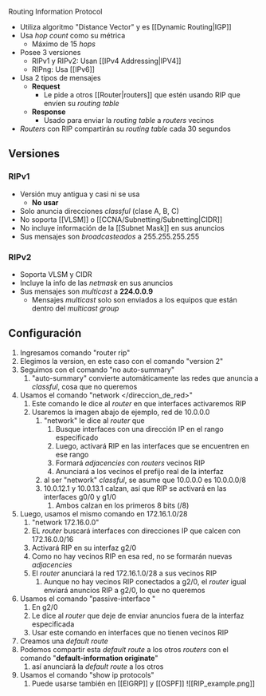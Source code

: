 Routing Information Protocol

- Utiliza algoritmo "Distance Vector" y es [[Dynamic Routing|IGP]]
- Usa *hop count* como su métrica
	- Máximo de 15 *hops*
- Posee 3 versiones
	- RIPv1 y RIPv2: Usan [[IPv4 Addressing|IPV4]]
	- RIPng: Usa [[IPv6]]
- Usa 2 tipos de mensajes
	- **Request**
		- Le pide a otros [[Router|routers]] que estén usando RIP que envíen su *routing table*
	- **Response**
		- Usado para enviar la *routing table* a *routers* vecinos
- *Routers* con RIP compartirán su *routing table* cada 30 segundos

## Versiones

### RIPv1
- Versión muy antigua y casi ni se usa
	- **No usar**
- Solo anuncia direcciones *classful* (clase A, B, C)
- No soporta [[VLSM]] o [[CCNA/Subnetting/Subnetting|CIDR]]
- No incluye información de la [[Subnet Mask]] en sus anuncios
- Sus mensajes son *broadcasteados* a 255.255.255.255

### RIPv2
- Soporta VLSM y CIDR
- Incluye la info de las *netmask* en sus anuncios
- Sus mensajes son *multicast* a **224.0.0.9**
	- Mensajes *multicast* solo son enviados a los equipos que están dentro del *multicast group*

## Configuración

1. Ingresamos comando "router rip"
2. Elegimos la version, en este caso con el comando "version 2"
3. Seguimos con el comando "no auto-summary"
	1. "auto-summary" convierte automáticamente las redes que anuncia a *classful*, cosa que no queremos
4. Usamos el comando "network </direccion_de_red>"
	1. Este comando le dice al *router* en que interfaces activaremos RIP
	2. Usaremos la imagen abajo de ejemplo, red de 10.0.0.0
		1. "network" le dice al *router* que
			1. Busque interfaces con una dirección IP en el rango especificado
			2. Luego, activará RIP en las interfaces que se encuentren en ese rango
			3. Formará *adjacencies* con *routers* vecinos RIP
			4. Anunciará a los vecinos el prefijo real de la interfaz
		2. al ser "network" *classful*, se asume que 10.0.0.0 es 10.0.0.0/8
		3. 10.0.12.1 y 10.0.13.1 calzan, así que RIP se activará en las interfaces g0/0 y g1/0 
			1. Ambos calzan en los primeros 8 bits (/8)
5. Luego, usamos el mismo comando en 172.16.1.0/28
	1. "network 172.16.0.0"
	2. EL *router* buscará interfaces con direcciones IP que calcen con 172.16.0.0/16
	3. Activará RIP en su interfaz g2/0
	4. Como no hay vecinos RIP en esa red, no se formarán nuevas *adjacencies*
	5. El *router* anunciará la red 172.16.1.0/28 a sus vecinos RIP
		1. Aunque no hay vecinos RIP conectados a g2/0, el *router* igual enviará anuncios RIP a g2/0, lo que no queremos
6. Usamos el comando "passive-interface </interfaz>"
	1. En g2/0 
	2. Le dice al *router* que deje de enviar anuncios fuera de la interfaz especificada
	3. Usar este comando en interfaces que no tienen vecinos RIP
7. Creamos una *default route*
8. Podemos compartir esta *default route* a los otros *routers* con el comando "**default-information originate**"
	1. así anunciará la *default route* a los otros
9. Usamos el comando "show ip protocols"
	1. Puede usarse también en [[EIGRP]] y [[OSPF]]
![[RIP_example.png]]